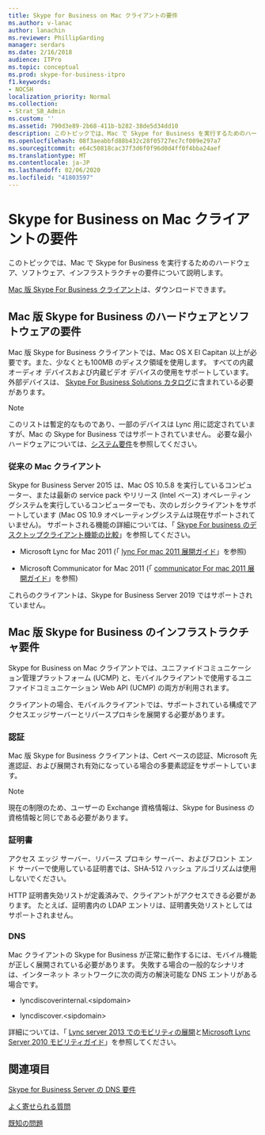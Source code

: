 ```yaml
---
title: Skype for Business on Mac クライアントの要件
ms.author: v-lanac
author: lanachin
ms.reviewer: PhillipGarding
manager: serdars
ms.date: 2/16/2018
audience: ITPro
ms.topic: conceptual
ms.prod: skype-for-business-itpro
f1.keywords:
- NOCSH
localization_priority: Normal
ms.collection:
- Strat_SB_Admin
ms.custom: ''
ms.assetid: 790d3e89-2b68-411b-b282-38de5d34dd10
description: このトピックでは、Mac で Skype for Business を実行するためのハードウェア、ソフトウェア、インフラストラクチャの要件について説明します。
ms.openlocfilehash: 08f3aeabbfd88b432c28f05727ec7cf009e297a7
ms.sourcegitcommit: e64c50818cac37f3d6f0f96d0d4ff0f4bba24aef
ms.translationtype: MT
ms.contentlocale: ja-JP
ms.lasthandoff: 02/06/2020
ms.locfileid: "41803597"
---
```

# <a name="skype-for-business-on-mac-client-requirements"></a>Skype for Business on Mac クライアントの要件
 
このトピックでは、Mac で Skype for Business を実行するためのハードウェア、ソフトウェア、インフラストラクチャの要件について説明します。
  
[Mac 版 Skype For Business クライアント](https://products.office.com/en-us/skype-for-business/download-app?tab=tabs-3#Mac)は、ダウンロードできます。
  
## <a name="hardware-and-software-requirements-for-skype-for-business-on-mac"></a>Mac 版 Skype for Business のハードウェアとソフトウェアの要件

Mac 版 Skype for Business クライアントでは、Mac OS X El Capitan 以上が必要です。また、少なくとも100MB のディスク領域を使用します。 すべての内蔵オーディオ デバイスおよび内蔵ビデオ デバイスの使用をサポートしています。 外部デバイスは、 [Skype For Business Solutions カタログ](https://partnersolutions.skypeforbusiness.com/solutionscatalog)に含まれている必要があります。 
  
> [!NOTE]
> このリストは暫定的なものであり、一部のデバイスは Lync 用に認定されていますが、Mac の Skype for Business ではサポートされていません。 必要な最小ハードウェアについては、[システム要件](https://products.office.com/en-us/office-system-requirements)を参照してください。
  
### <a name="legacy-mac-clients"></a>従来の Mac クライアント

Skype for Business Server 2015 は、Mac OS 10.5.8 を実行しているコンピューター、または最新の service pack やリリース (Intel ベース) オペレーティングシステムを実行しているコンピューターでも、次のレガシクライアントをサポートしています (Mac OS 10.9 オペレーティングシステムは現在サポートされていません)。 サポートされる機能の詳細については、「 [Skype For business のデスクトップクライアント機能の比較](desktop-feature-comparison.md)」を参照してください。
  
- Microsoft Lync for Mac 2011 (「 [lync For mac 2011 展開ガイド](https://go.microsoft.com/fwlink/p/?LinkId=268786)」を参照)
    
- Microsoft Communicator for Mac 2011 (「 [communicator For mac 2011 展開ガイド](https://go.microsoft.com/fwlink/p/?LinkId=268787)」を参照)
 
これらのクライアントは、Skype for Business Server 2019 ではサポートされていません。
   
## <a name="infrastructure-requirements-for-skype-for-business-on-mac"></a>Mac 版 Skype for Business のインフラストラクチャ要件
<a name="Infrastructure"> </a>

Skype for Business on Mac クライアントでは、ユニファイドコミュニケーション管理プラットフォーム (UCMP) と、モバイルクライアントで使用するユニファイドコミュニケーション Web API (UCMP) の両方が利用されます。
  
クライアントの場合、モバイルクライアントでは、サポートされている構成でアクセスエッジサーバーとリバースプロキシを展開する必要があります。 
  
### <a name="authentication"></a>認証

Mac 版 Skype for Business クライアントは、Cert ベースの認証、Microsoft 先進認証、および展開され有効になっている場合の多要素認証をサポートしています。
  
> [!NOTE]
> 現在の制限のため、ユーザーの Exchange 資格情報は、Skype for Business の資格情報と同じである必要があります。 
  
### <a name="certificates"></a>証明書

アクセス エッジ サーバー、リバース プロキシ サーバー、およびフロント エンド サーバーで使用している証明書では、SHA-512 ハッシュ アルゴリズムは使用しないでください。
  
HTTP 証明書失効リストが定義済みで、クライアントがアクセスできる必要があります。 たとえば、証明書内の LDAP エントリは、証明書失効リストとしてはサポートされません。
  
### <a name="dns"></a>DNS

Mac クライアントの Skype for Business が正常に動作するには、モバイル機能が正しく展開されている必要があります。 失敗する場合の一般的なシナリオは、インターネット ネットワークに次の両方の解決可能な DNS エントリがある場合です。
  
- lyncdiscoverinternal.\<sipdomain\>
    
- lyncdiscover.\<sipdomain\>
    
詳細については、「 [Lync server 2013 でのモビリティの展開](https://go.microsoft.com/fwlink/p/?LinkId=798224)と[Microsoft Lync Server 2010 モビリティガイド](https://go.microsoft.com/fwlink//p/?LinkId=798226)」を参照してください。
  
## <a name="see-also"></a>関連項目
<a name="Infrastructure"> </a>

[Skype for Business Server の DNS 要件](../../plan-your-deployment/network-requirements/dns.md)

[よく寄せられる質問](https://go.microsoft.com/fwlink/p/?LinkId=798227)
  
[既知の問題](https://go.microsoft.com/fwlink/p/?LinkId=798228)
